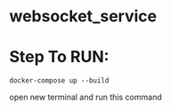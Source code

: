 # websocket_service
# Step To RUN:

```
docker-compose up --build
```
 open new terminal and run this command 

